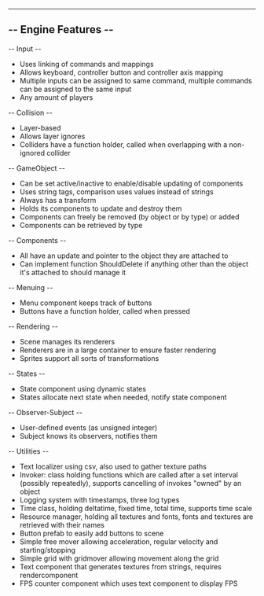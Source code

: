-----------------------
-- Engine Features --
-----------------------
-- Input --
- Uses linking of commands and mappings
- Allows keyboard, controller button and controller axis mapping
- Multiple inputs can be assigned to same command, multiple commands can be assigned to the same input
- Any amount of players

-- Collision --
- Layer-based
- Allows layer ignores
- Colliders have a function holder, called when overlapping with a non-ignored collider

-- GameObject --
- Can be set active/inactive to enable/disable updating of components
- Uses string tags, comparison uses values instead of strings
- Always has a transform
- Holds its components to update and destroy them
- Components can freely be removed (by object or by type) or added
- Components can be retrieved by type

-- Components --
- All have an update and pointer to the object they are attached to
- Can implement function ShouldDelete if anything other than the object it's attached to should manage it

-- Menuing --
- Menu component keeps track of buttons
- Buttons have a function holder, called when pressed

-- Rendering --
- Scene manages its renderers
- Renderers are in a large container to ensure faster rendering
- Sprites support all sorts of transformations

-- States --
- State component using dynamic states
- States allocate next state when needed, notify state component

-- Observer-Subject --
- User-defined events (as unsigned integer)
- Subject knows its observers, notifies them

-- Utilities --
- Text localizer using csv, also used to gather texture paths
- Invoker: class holding functions which are called after a set interval (possibly repeatedly), supports cancelling of invokes "owned" by an object
- Logging system with timestamps, three log types
- Time class, holding deltatime, fixed time, total time, supports time scale
- Resource manager, holding all textures and fonts, fonts and textures are retrieved with their names
- Button prefab to easily add buttons to scene
- Simple free mover allowing acceleration, regular velocity and starting/stopping
- Simple grid with gridmover allowing movement along the grid
- Text component that generates textures from strings, requires rendercomponent
- FPS counter component which uses text component to display FPS
